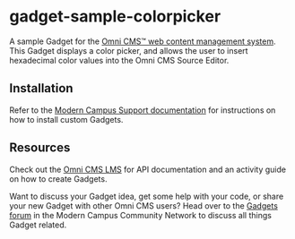 # gadget-sample-colorpicker

A sample Gadget for the [Omni CMS™ web content management system](http://www.omniupdate.com). This Gadget displays a color picker, and allows the user to insert hexadecimal color values into the Omni CMS Source Editor.

## Installation

Refer to the [Modern Campus Support documentation](https://support.moderncampus.com/learn-omni-cms/administration/setup/gadgets.html#addingcustomgadgets) for instructions on how to install custom Gadgets.

## Resources

Check out the [Omni CMS LMS](https://lms.omniupdate.com) for API documentation and an activity guide on how to create Gadgets.

Want to discuss your Gadget idea, get some help with your code, or share your new Gadget with other Omni CMS users? Head over to the [Gadgets forum](https://ocn.omniupdate.com/forums/19/gadgets) in the Modern Campus Community Network to discuss all things Gadget related.